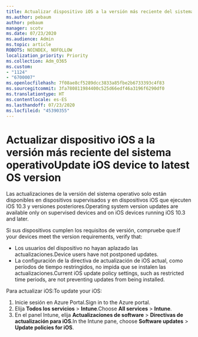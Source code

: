 ```yaml
---
title: Actualizar dispositivo iOS a la versión más reciente del sistema operativo
ms.author: pebaum
author: pebaum
manager: scotv
ms.date: 07/23/2020
ms.audience: Admin
ms.topic: article
ROBOTS: NOINDEX, NOFOLLOW
localization_priority: Priority
ms.collection: Adm_O365
ms.custom:
- "1124"
- "6700007"
ms.openlocfilehash: 7f08ae8cf5289dcc3833a85fbe2b6733393c4f83
ms.sourcegitcommit: 3fa780811984400c525d66edf46a3196f6290df0
ms.translationtype: HT
ms.contentlocale: es-ES
ms.lasthandoff: 07/23/2020
ms.locfileid: "45390355"
---
```

# <a name="update-ios-device-to-latest-os-version"></a><span data-ttu-id="77cfc-102">Actualizar dispositivo iOS a la versión más reciente del sistema operativo</span><span class="sxs-lookup"><span data-stu-id="77cfc-102">Update iOS device to latest OS version</span></span>

<span data-ttu-id="77cfc-103">Las actualizaciones de la versión del sistema operativo solo están disponibles en dispositivos supervisados y en dispositivos iOS que ejecuten iOS 10.3 y versiones posteriores.</span><span class="sxs-lookup"><span data-stu-id="77cfc-103">Operating system version updates are available only on supervised devices and on iOS devices running iOS 10.3 and later.</span></span>

<span data-ttu-id="77cfc-104">Si sus dispositivos cumplen los requisitos de versión, compruebe que:</span><span class="sxs-lookup"><span data-stu-id="77cfc-104">If your devices meet the version requirements, verify that:</span></span>  
- <span data-ttu-id="77cfc-105">Los usuarios del dispositivo no hayan aplazado las actualizaciones.</span><span class="sxs-lookup"><span data-stu-id="77cfc-105">Device users have not postponed updates.</span></span>  
- <span data-ttu-id="77cfc-106">La configuración de la directiva de actualización de iOS actual, como períodos de tiempo restringidos, no impida que se instalen las actualizaciones.</span><span class="sxs-lookup"><span data-stu-id="77cfc-106">Current iOS update policy settings, such as restricted time periods, are not preventing updates from being installed.</span></span>

<span data-ttu-id="77cfc-107">Para actualizar iOS:</span><span class="sxs-lookup"><span data-stu-id="77cfc-107">To update your iOS:</span></span>

1. <span data-ttu-id="77cfc-108">Inicie sesión en Azure Portal.</span><span class="sxs-lookup"><span data-stu-id="77cfc-108">Sign in to the Azure portal.</span></span>
2. <span data-ttu-id="77cfc-109">Elija **Todos los servicios** > **Intune**.</span><span class="sxs-lookup"><span data-stu-id="77cfc-109">Choose **All services** > **Intune**.</span></span>
3. <span data-ttu-id="77cfc-110">En el panel Intune, elija **Actualizaciones de software** > **Directivas de actualización para iOS**.</span><span class="sxs-lookup"><span data-stu-id="77cfc-110">In the Intune pane, choose **Software updates** > **Update policies for iOS**.</span></span>
